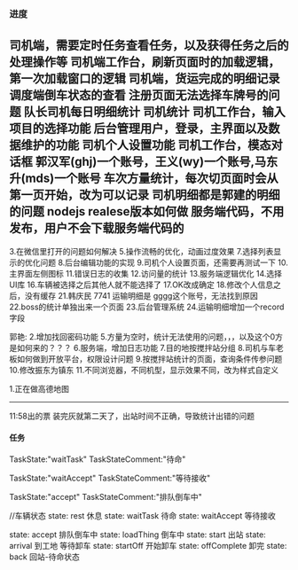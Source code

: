

### 进度
司机端，需要定时任务查看任务，以及获得任务之后的处理操作等
司机端工作台，刷新页面时的加载逻辑，第一次加载窗口的逻辑
司机端，货运完成的明细记录
调度端倒车状态的查看
注册页面无法选择车牌号的问题
队长司机每日明细统计
司机统计
司机工作台，输入项目的选择功能
后台管理用户，登录，主界面以及数据维护的功能
司机个人设置功能
司机工作台，模态对话框
郭汉军(ghj)一个账号，王义(wy)一个账号,马东升(mds)一个账号
车次方量统计，每次切页面时会从第一页开始，改为可以记录
司机明细都是郭建的明细的问题
nodejs realese版本如何做 服务端代码，不用发布，用户不会下载服务端代码的
-------------------------------------------------------------------------------------
3.在微信里打开的问题如何解决
5.操作流畅的优化，动画过度效果
7.选择列表显示的优化问题
8.后台编辑功能的实现
9.司机个人设置页面，还需要再测试一下
10.主界面左侧图标
11.错误日志的收集
12.访问量的统计
13.服务端逻辑优化
14.选择UI库
16.车辆被选择之后其他人就不能选择了
17.OK改成确定
18.修改个人信息之后，没有缓存
21.韩庆民 7741 运输明细是 gggg这个账号，无法找到原因
22.boss的统计单独出来一个页面
23.后台管理系统
24.运输明细增加一个record字段

郭艳:
2.增加找回密码功能
5.方量为空时，统计无法使用的问题，，，以及这个0方是如何来的？？？
6.服务端，增加日志功能
7.目的地按搅拌站分组
8.司机与车老板如何做到开放平台，权限设计问题
9.按搅拌站统计的页面，查询条件传参问题
10.修改振东为镇东
11.不同浏览器，不同机型，显示效果不同，改为样式自定义


1.正在做高德地图



--------------------------------
11:58出的票
装完灰就第二天了，出站时间不正确，导致统计出错的问题






#### 任务

TaskState:"waitTask"
TaskStateComment:"待命"


TaskState:"waitAccept"
TaskStateComment:"等待接收"


TaskState:"accept"
TaskStateComment:"排队倒车中"



//车辆状态
state: rest 休息
state: waitTask 待命
state: waitAccept 等待接收

state: accept 排队倒车中
state: loadThing 倒车中
state: start 出站
state: arrival 到工地 等待卸车
state: startOff 开始卸车
state: offComplete 卸完
state: back 回站-待命状态
